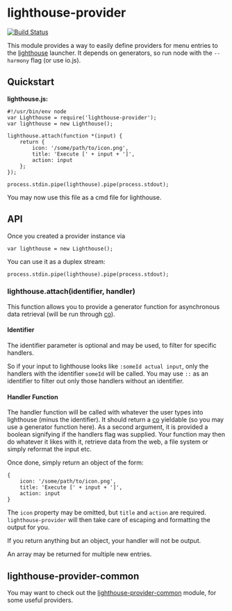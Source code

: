 lighthouse-provider
===================
[![Build Status](https://img.shields.io/travis/PaulAvery/node-lighthouse-provider.svg?style=flat)](https://travis-ci.org/paulavery/node-lighthouse-provider)

This module provides a way to easily define providers for menu entries to the [lighthouse](https://github.com/emgram769/lighthouse) launcher. It depends on generators, so run node with the `--harmony` flag (or use io.js).

Quickstart
----------
**lighthouse.js:**

	#!/usr/bin/env node
	var Lighthouse = require('lighthouse-provider');
	var lighthouse = new Lighthouse();

	lighthouse.attach(function *(input) {
		return {
			icon: '/some/path/to/icon.png',
			title: 'Execute [' + input + ']',
			action: input
		};
	});

	process.stdin.pipe(lighthouse).pipe(process.stdout);

You may now use this file as a cmd file for lighthouse.

API
---
Once you created a provider instance via

	var lighthouse = new Lighthouse();

You can use it as a duplex stream:

	process.stdin.pipe(lighthouse).pipe(process.stdout);

### lighthouse.attach(identifier, handler)
This function allows you to provide a generator function for asynchronous data retrieval (will be run through [co](https://github.com/tj/co)).

#### Identifier
The identifier parameter is optional and may be used, to filter for specific handlers.

So if your input to lighthouse looks like `:someId actual input`, only the handlers with the identifier `someId` will be called. You may use `::` as an identifier to filter out only those handlers without an identifier.

#### Handler Function
The handler function will be called with whatever the user types into lighthouse (minus the identifier). It should return a [co](https://github.com/tj/co) yieldable (so you may use a generator function here).
As a second argument, it is provided a boolean signifying if the handlers flag was supplied.
Your function may then do whatever it likes with it, retrieve data from the web, a file system or simply reformat the input etc.

Once done, simply return an object of the form:

	{
		icon: '/some/path/to/icon.png',
		title: 'Execute [' + input + ']',
		action: input
	}

The `icon` property may be omitted, but `title` and `action` are required. `lighthouse-provider` will then take care of escaping and formatting the output for you.

If you return anything but an object, your handler will not be output.

An array may be returned for multiple new entries.


lighthouse-provider-common
--------------------------
You may want to check out the [lighthouse-provider-common](https://github.com/paulavery/node-lighthouse-provider-common) module, for some useful providers.